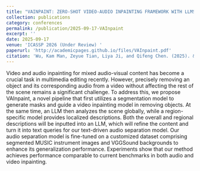```yaml
---
title: "VAINPAINT: ZERO-SHOT VIDEO-AUDIO INPAINTING FRAMEWORK WITH LLMS-DRIVEN MODULE"
collection: publications
category: conferences
permalink: /publication/2025-09-17-VAInpaint
excerpt: ''
date: 2025-09-17
venue: 'ICASSP 2026 (Under Review) '
paperurl: 'http://academicpages.github.io/files/VAInpaint.pdf'
citation: 'Wu, Kam Man, Zeyue Tian, Liya Ji, and Qifeng Chen. (2025). &quot;VAInpaint: Zero-Shot Video-Audio inpainting framework with LLMs-driven Module.&quot; <i>arXiv preprint arXiv:2509.17022</i>.'
---
```


Video and audio inpainting for mixed audio-visual content has become a crucial task in multimedia editing recently. However, precisely removing an object and its corresponding audio from a video without affecting the rest of the scene remains a significant challenge. To address this, we propose VAInpaint, a novel pipeline that first utilizes a segmentation model to generate masks and guide a video inpainting model in removing objects. At the same time, an LLM then analyzes the scene globally, while a region-specific model provides localized descriptions. Both the overall and regional descriptions will be inputted into an LLM, which will refine the content and turn it into text queries for our text-driven audio separation model. Our audio separation model is fine-tuned on a customized dataset comprising segmented MUSIC instrument images and VGGSound backgrounds to enhance its generalization performance. Experiments show that our method achieves performance comparable to current benchmarks in both audio and video inpainting.

